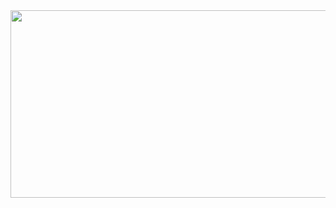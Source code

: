 <div align="center">
  <img src="[https://media.giphy.com/media/dWesBcTLavkZuG35MI/giphy.gif](https://www.kapwing.com/videos/63ccb0204e3c43001e8938e8)" width="600" height="300"/>
</div>
